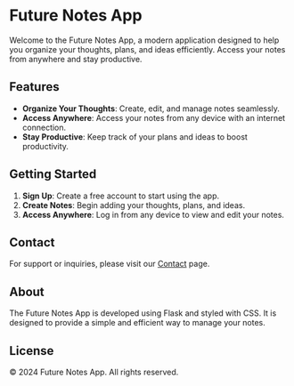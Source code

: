 # Future Notes App

Welcome to the Future Notes App, a modern application designed to help you organize your thoughts, plans, and ideas efficiently. Access your notes from anywhere and stay productive.

## Features

- **Organize Your Thoughts**: Create, edit, and manage notes seamlessly.
- **Access Anywhere**: Access your notes from any device with an internet connection.
- **Stay Productive**: Keep track of your plans and ideas to boost productivity.

## Getting Started

1. **Sign Up**: Create a free account to start using the app.
2. **Create Notes**: Begin adding your thoughts, plans, and ideas.
3. **Access Anywhere**: Log in from any device to view and edit your notes.

## Contact

For support or inquiries, please visit our [Contact](http://bosbes.eu.pythonanywhere.com/#contact) page.

## About

The Future Notes App is developed using Flask and styled with CSS. It is designed to provide a simple and efficient way to manage your notes.

## License

© 2024 Future Notes App. All rights reserved. 
